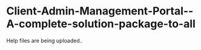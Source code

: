 # Client-Admin-Management-Portal--A-complete-solution-package-to-all
Help files are being uploaded..
